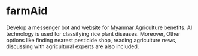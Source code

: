 # farmAid
Develop a messenger bot and website for Myanmar Agriculture benefits. AI technology is used for classifying rice plant diseases. Moreover, Other options like finding nearest pesticide shop, reading agriculture news, discussing with agricultural experts are also included.
